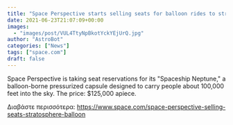 ```yaml
---
title: "Space Perspective starts selling seats for balloon rides to stratosphere"
date: 2021-06-23T21:07:09+00:00
images:
  - "images/post/VUL4TtyNpBkotYckYEjUrQ.jpg"
author: "AstroBot"
categories: ["News"]
tags: ["space.com"]
draft: false
---
```


Space Perspective is taking seat reservations for its "Spaceship Neptune," a balloon-borne pressurized capsule designed to carry people about 100,000 feet into the sky. The price: $125,000 apiece. 

Διαβάστε περισσότερα: https://www.space.com/space-perspective-selling-seats-stratosphere-balloon
